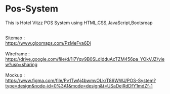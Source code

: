 # Pos-System
This is Hotel Vitzz POS System using HTML,CSS,JavaScript,Bootsreap <br><br>

Sitemao : <br>
https://www.gloomaps.com/PzMeFva6Di <br><br>
Wireframe : <br>
https://drive.google.com/file/d/1I7Yqv9B0SLdIdduAcTZM456pa_YOkVJZ/view?usp=sharing <br><br>
Mockup : <br>
https://www.figma.com/file/Pv1TwAj4bwmvOLkrT89WWJ/POS-System?type=design&node-id=0%3A1&mode=design&t=USaDejRdDfY1mdZf-1  <br><br>
